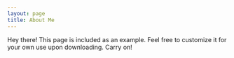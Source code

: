 ```yaml
---
layout: page
title: About Me
---
```


<p class="message">
  Hey there! This page is included as an example. Feel free to customize it for your own use upon downloading. Carry on!
</p>

